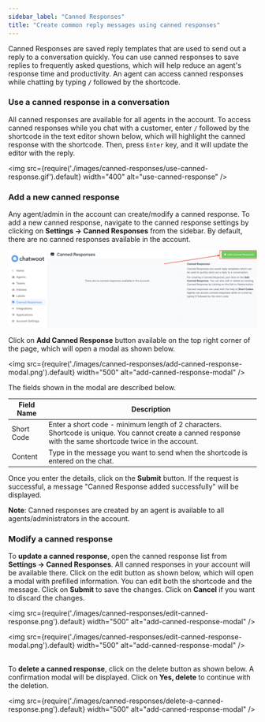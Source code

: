 ```yaml
---
sidebar_label: "Canned Responses"
title: "Create common reply messages using canned responses"
---
```


Canned Responses are saved reply templates that are used to send out a reply to a conversation quickly. You can use canned responses to save replies to frequently asked questions, which will help reduce an agent's response time and productivity. An agent can access canned responses while chatting by typing **`/`** followed by the shortcode.


### Use a canned response in a conversation

All canned responses are available for all agents in the account. To access canned responses while you chat with a customer, enter `/` followed by the shortcode in the text editor shown below, which will highlight the canned response with the shortcode. Then, press `Enter` key, and it will update the editor with the reply.

<img src={require('./images/canned-responses/use-canned-response.gif').default} width="400" alt="use-canned-response" />

### Add a new canned response

Any agent/admin in the account can create/modify a canned response. To add a new canned response, navigate to the canned response settings by clicking on **Settings -> Canned Responses** from the sidebar. By default, there are no canned responses available in the account.

![add-canned-response-button](./images/canned-responses/add-canned-response-button.png)

Click on **Add Canned Response** button available on the top right corner of the page, which will open a modal as shown below.

<img src={require('./images/canned-responses/add-canned-response-modal.png').default} width="500" alt="add-canned-response-modal" />

The fields shown in the modal are described below.

| Field Name | Description |
| -- | -- |
| Short Code | Enter a short code - minimum length of 2 characters. Shortcode is unique. You cannot create a canned response with the same shortcode twice in the account. |
| Content | Type in the message you want to send when the shortcode is entered on the chat. |

Once you enter the details, click on the **Submit** button. If the request is successful, a message "Canned Response added successfully" will be displayed.

**Note**: Canned responses are created by an agent is available to all agents/administrators in the account.

### Modify a canned response

To **update a canned response**, open the canned response list from **Settings -> Canned Responses**. All canned responses in your account will be available there. Click on the edit button as shown below, which will open a modal with prefilled information. You can edit both the shortcode and the message. Click on **Submit** to save the changes. Click on **Cancel** if you want to discard the changes.

<img src={require('./images/canned-responses/edit-canned-response.png').default} width="500" alt="add-canned-response-modal" />

<img src={require('./images/canned-responses/edit-canned-response-modal.png').default} width="500" alt="add-canned-response-modal" />
<br/><br/>

To **delete a canned response**, click on the delete button as shown below. A confirmation modal will be displayed. Click on **Yes, delete** to continue with the deletion.

<img src={require('./images/canned-responses/delete-a-canned-response.png').default} width="500" alt="add-canned-response-modal" />

